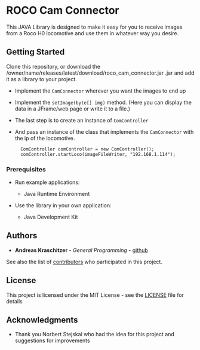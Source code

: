 # ROCO Cam Connector

This JAVA Library is designed to make it easy for you to receive images from a 
Roco H0 locomotive and use them in whatever way you desire.

## Getting Started

Clone this repository, or download the /owner/name/releases/latest/download/roco_cam_connector.jar .jar
and add it as a library to your project.

- Implement the `CamConnector` wherever you want the images to end up
- Implement the `setImage(byte[] img)` method. (Here you can display the data in a JFrame/web page or write it to a file.)
- The last step is to create an instance of `ComController`
- And pass an instance of the class that implements the `CamConnector` with the ip of the locomotive.

        ComController comController = new ComController();
        comController.startLoco(imageFileWriter, "192.168.1.114");

### Prerequisites

- Run example applications:
  -  Java Runtime Environment
  
- Use the library in your own application:
  - Java Development Kit

## Authors

* **Andreas Kraschitzer** - *General Programming* - [github](https://github.com/a-kraschitzer)

See also the list of [contributors](https://github.com/your/project/contributors) who participated in this project.

## License

This project is licensed under the MIT License - see the [LICENSE](LICENSE) file for details

## Acknowledgments

* Thank you Norbert Stejskal who had the idea for this project and suggestions for improvements

